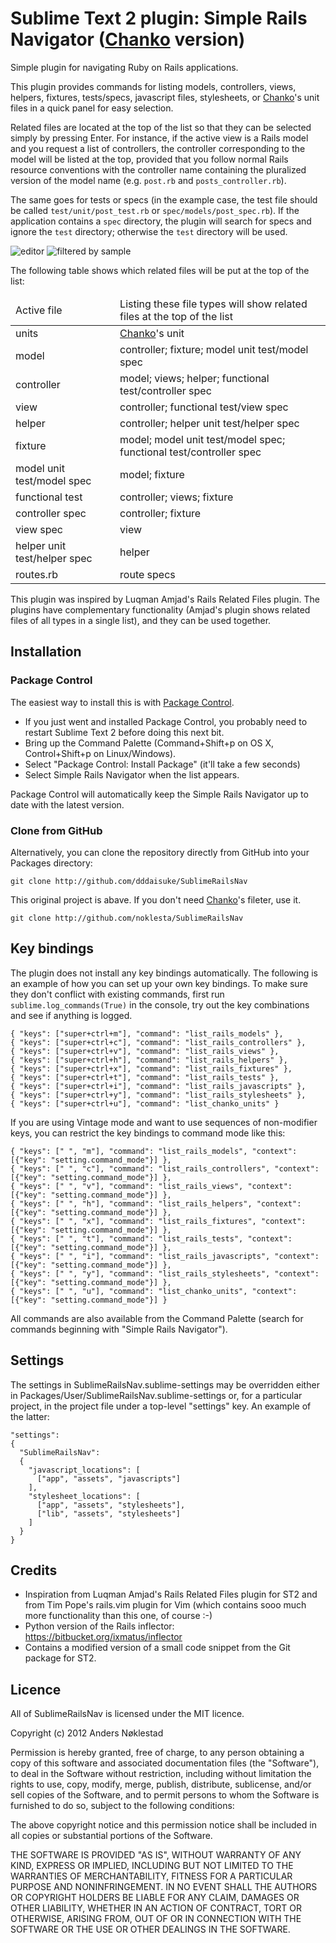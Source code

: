 # Sublime Text 2 plugin: Simple Rails Navigator ([Chanko](https://github.com/cookpad/chanko) version)

Simple plugin for navigating Ruby on Rails applications.

This plugin provides commands for listing models, controllers, views, helpers,
fixtures, tests/specs, javascript files, stylesheets, or [Chanko](https://github.com/cookpad/chanko)'s unit files in a quick panel for
easy selection.

Related files are located at the top of the list so that they can be selected
simply by pressing Enter. For instance, if the active view is a Rails model
and you request a list of controllers, the controller corresponding to the
model will be listed at the top, provided that you follow normal Rails
resource conventions with the controller name containing the pluralized
version of the model name (e.g. `post.rb` and `posts_controller.rb`).

The same goes for tests or specs (in the example case, the test file should be
called `test/unit/post_test.rb` or `spec/models/post_spec.rb`). If the
application contains a `spec` directory, the plugin will search for specs and
ignore the `test` directory; otherwise the `test` directory will be used.

![editor](https://github.com/downloads/dddaisuke/SublimeRailsNav/editor.png)
![filtered by sample](https://github.com/downloads/dddaisuke/SublimeRailsNav/filterd_by_sample.png)

The following table shows which related files will be put at the top of the list:

<table>
  <thead>
    <tr>
      <td>Active file</td>
      <td>Listing these file types will show related files at the top of the list</td>
    </tr>
  </thead>
  <tbody>
    <tr>
      <td>units</td>
      <td><a href='https://github.com/cookpad/chanko'>Chanko</a>'s unit</td>
    </tr>
    <tr>
      <td>model</td>
      <td>controller; fixture; model unit test/model spec</td>
    </tr>
    <tr>
      <td>controller</td>
      <td>model; views; helper; functional test/controller spec</td>
    </tr>
    <tr>
      <td>view</td>
      <td>controller; functional test/view spec</td>
    </tr>
    <tr>
      <td>helper</td>
      <td>controller; helper unit test/helper spec</td>
    </tr>
    <tr>
      <td>fixture</td>
      <td>model; model unit test/model spec; functional test/controller spec</td>
    </tr>
    <tr>
      <td>model unit test/model spec</td>
      <td>model; fixture</td>
    </tr>
    <tr>
      <td>functional test</td>
      <td>controller; views; fixture</td>
    </tr>
    <tr>
      <td>controller spec</td>
      <td>controller; fixture</td>
    </tr>
    <tr>
      <td>view spec</td>
      <td>view</td>
    </tr>
    <tr>
      <td>helper unit test/helper spec</td>
      <td>helper</td>
    </tr>
    <tr>
      <td>routes.rb</td>
      <td>route specs</td>
    </tr>
  </tbody>
</table>

This plugin was inspired by Luqman Amjad's Rails Related Files plugin. The
plugins have complementary functionality (Amjad's plugin shows related files
of all types in a single list), and they can be used together.

## Installation

### Package Control

The easiest way to install this is with [Package
Control](http://wbond.net/sublime\_packages/package\_control).

 * If you just went and installed Package Control, you probably need to restart Sublime Text 2 before doing this next bit.
 * Bring up the Command Palette (Command+Shift+p on OS X, Control+Shift+p on Linux/Windows).
 * Select "Package Control: Install Package" (it'll take a few seconds)
 * Select Simple Rails Navigator when the list appears.

Package Control will automatically keep the Simple Rails Navigator up to date
with the latest version.

### Clone from GitHub

Alternatively, you can clone the repository directly from GitHub into your Packages directory:

    git clone http://github.com/dddaisuke/SublimeRailsNav

This original project is abave. If you don't need [Chanko](https://github.com/cookpad/chanko)'s fileter, use it.

    git clone http://github.com/noklesta/SublimeRailsNav

## Key bindings

The plugin does not install any key bindings automatically. The following is
an example of how you can set up your own key bindings. To make sure they
don't conflict with existing commands, first run `sublime.log_commands(True)`
in the console, try out the key combinations and see if anything is logged.

    { "keys": ["super+ctrl+m"], "command": "list_rails_models" },
    { "keys": ["super+ctrl+c"], "command": "list_rails_controllers" },
    { "keys": ["super+ctrl+v"], "command": "list_rails_views" },
    { "keys": ["super+ctrl+h"], "command": "list_rails_helpers" },
    { "keys": ["super+ctrl+x"], "command": "list_rails_fixtures" },
    { "keys": ["super+ctrl+t"], "command": "list_rails_tests" },
    { "keys": ["super+ctrl+i"], "command": "list_rails_javascripts" },
    { "keys": ["super+ctrl+y"], "command": "list_rails_stylesheets" },
    { "keys": ["super+ctrl+u"], "command": "list_chanko_units" }

If you are using Vintage mode and want to use sequences of non-modifier keys,
you can restrict the key bindings to command mode like this:

    { "keys": [" ", "m"], "command": "list_rails_models", "context": [{"key": "setting.command_mode"}] },
    { "keys": [" ", "c"], "command": "list_rails_controllers", "context": [{"key": "setting.command_mode"}] },
    { "keys": [" ", "v"], "command": "list_rails_views", "context": [{"key": "setting.command_mode"}] },
    { "keys": [" ", "h"], "command": "list_rails_helpers", "context": [{"key": "setting.command_mode"}] },
    { "keys": [" ", "x"], "command": "list_rails_fixtures", "context": [{"key": "setting.command_mode"}] },
    { "keys": [" ", "t"], "command": "list_rails_tests", "context": [{"key": "setting.command_mode"}] },
    { "keys": [" ", "i"], "command": "list_rails_javascripts", "context": [{"key": "setting.command_mode"}] },
    { "keys": [" ", "y"], "command": "list_rails_stylesheets", "context": [{"key": "setting.command_mode"}] },
    { "keys": [" ", "u"], "command": "list_chanko_units", "context": [{"key": "setting.command_mode"}] }

All commands are also available from the Command Palette (search for commands beginning with "Simple Rails Navigator").

## Settings

The settings in SublimeRailsNav.sublime-settings may be overridden either in
Packages/User/SublimeRailsNav.sublime-settings or, for a particular project, in the
project file under a top-level "settings" key. An example of the latter:

    "settings":
    {
      "SublimeRailsNav":
      {
        "javascript_locations": [
          ["app", "assets", "javascripts"]
        ],
        "stylesheet_locations": [
          ["app", "assets", "stylesheets"],
          ["lib", "assets", "stylesheets"]
        ]
      }
    }

## Credits

- Inspiration from Luqman Amjad's Rails Related Files plugin for ST2 and from Tim Pope's rails.vim plugin for Vim
(which contains sooo much more functionality than this one, of course :-)
- Python version of the Rails inflector: <https://bitbucket.org/ixmatus/inflector>
- Contains a modified version of a small code snippet from the Git package for ST2.

## Licence

All of SublimeRailsNav is licensed under the MIT licence.

  Copyright (c) 2012 Anders Nøklestad

  Permission is hereby granted, free of charge, to any person obtaining a copy
  of this software and associated documentation files (the "Software"), to deal
  in the Software without restriction, including without limitation the rights
  to use, copy, modify, merge, publish, distribute, sublicense, and/or sell
  copies of the Software, and to permit persons to whom the Software is
  furnished to do so, subject to the following conditions:

  The above copyright notice and this permission notice shall be included in
  all copies or substantial portions of the Software.

  THE SOFTWARE IS PROVIDED "AS IS", WITHOUT WARRANTY OF ANY KIND, EXPRESS OR
  IMPLIED, INCLUDING BUT NOT LIMITED TO THE WARRANTIES OF MERCHANTABILITY,
  FITNESS FOR A PARTICULAR PURPOSE AND NONINFRINGEMENT. IN NO EVENT SHALL THE
  AUTHORS OR COPYRIGHT HOLDERS BE LIABLE FOR ANY CLAIM, DAMAGES OR OTHER
  LIABILITY, WHETHER IN AN ACTION OF CONTRACT, TORT OR OTHERWISE, ARISING FROM,
  OUT OF OR IN CONNECTION WITH THE SOFTWARE OR THE USE OR OTHER DEALINGS IN
  THE SOFTWARE.
